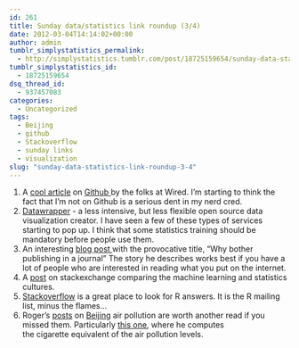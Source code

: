 ```yaml
---
id: 261
title: Sunday data/statistics link roundup (3/4)
date: 2012-03-04T14:14:02+00:00
author: admin
tumblr_simplystatistics_permalink:
  - http://simplystatistics.tumblr.com/post/18725159654/sunday-data-statistics-link-roundup-3-4
tumblr_simplystatistics_id:
  - 18725159654
dsq_thread_id:
  - 937457083
categories:
  - Uncategorized
tags:
  - Beijing
  - github
  - Stackoverflow
  - sunday links
  - visualization
slug: "sunday-data-statistics-link-roundup-3-4"
---
```

  1. A <a href="http://www.wired.com/wiredenterprise/2012/02/github/all/1" target="_blank">cool article</a> on <a href="https://github.com/" target="_blank">Github </a>by the folks at Wired. I&#8217;m starting to think the fact that I&#8217;m not on Github is a serious dent in my nerd cred. 
  2. <a href="http://www.visualisingdata.com/index.php/2012/02/datawrapper-open-source-data-visualisation-creator/" target="_blank">Datawrapper</a> - a less intensive, but less flexible open source data visualization creator. I have seen a few of these types of services starting to pop up. I think that some statistics training should be mandatory before people use them. 
  3. An interesting <a href="http://research.iheartanthony.com/2012/02/23/why-bother-publishing-in-a-journal-2/" target="_blank">blog post </a>with the provocative title, &#8220;Why bother publishing in a journal&#8221; The story he describes works best if you have a lot of people who are interested in reading what you put on the internet. 
  4. A <a href="http://stats.stackexchange.com/questions/6/the-two-cultures-statistics-vs-machine-learning" target="_blank">post</a> on stackexchange comparing the machine learning and statistics cultures. 
  5. <a href="http://stackoverflow.com/questions/tagged/r" target="_blank">Stackoverflow</a> is a great place to look for R answers. It is the R mailing list, minus the flames&#8230;
  6. Roger&#8217;s <a href="http://simplystatistics.tumblr.com/post/13897994725/plotting-beijingair-data" target="_blank">posts</a> on <a href="http://simplystatistics.tumblr.com/post/13601935082/beijing-air" target="_blank">Beijing</a> air pollution are worth another read if you missed them. Particularly <a href="http://simplystatistics.tumblr.com/post/14214147778/smoking-is-a-choice-breathing-is-not" target="_blank">this one</a>, where he computes the cigarette equivalent of the air pollution levels. 
